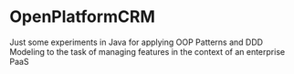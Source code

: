 # OpenPlatformCRM
Just some experiments in Java for applying OOP Patterns and DDD Modeling to the task of managing features in the context of an enterprise PaaS
